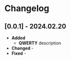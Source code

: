 Changelog
=========

[0.0.1] - 2024.02.20
--------------------
* **Added**
    * **QWERTY** description
* **Changed** -
* **Fixed** -